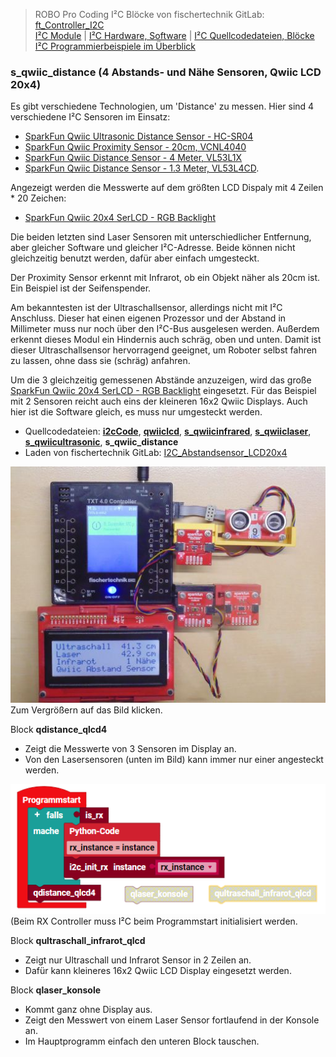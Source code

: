 
> ROBO Pro Coding I²C Blöcke von fischertechnik GitLab: [ft_Controller_I2C](https://git.fischertechnik-cloud.com/i2c/ft_Controller_I2C)\
> [I²C Module](https://elssner.github.io/ft-Controller-I2C/#tabelle-1) |
[I²C Hardware, Software](https://elssner.github.io/ft-Controller-I2C/#ic) |
[I²C Quellcodedateien, Blöcke](https://elssner.github.io/ft-Controller-I2C/#beschreibung-der-quellcodedateien-alphabetisch-geordnet)\
[I²C Programmierbeispiele im Überblick](../examples)


### s_qwiic_distance (4 Abstands- und Nähe Sensoren, Qwiic LCD 20x4)

Es gibt verschiedene Technologien, um 'Distance' zu messen. Hier sind 4 verschiedene I²C Sensoren im Einsatz: 
* [SparkFun Qwiic Ultrasonic Distance Sensor - HC-SR04](https://www.sparkfun.com/products/17777)
* [SparkFun Qwiic Proximity Sensor - 20cm, VCNL4040](https://www.sparkfun.com/products/15177)
* [SparkFun Qwiic Distance Sensor - 4 Meter, VL53L1X](https://www.sparkfun.com/products/14722)
* [SparkFun Qwiic Distance Sensor - 1.3 Meter, VL53L4CD](https://www.sparkfun.com/products/18993).

Angezeigt werden die Messwerte auf dem größten LCD Dispaly mit 4 Zeilen * 20 Zeichen:
* [SparkFun Qwiic 20x4 SerLCD - RGB Backlight](https://www.sparkfun.com/products/16398)

Die beiden letzten sind Laser Sensoren mit unterschiedlicher Entfernung, aber gleicher Software und gleicher I²C-Adresse. Beide können nicht gleichzeitig benutzt werden, dafür aber einfach umgesteckt.

Der Proximity Sensor erkennt mit Infrarot, ob ein Objekt näher als 20cm ist. Ein Beispiel ist der Seifenspender.

Am bekanntesten ist der Ultraschallsensor, allerdings nicht mit I²C Anschluss. Dieser hat einen eigenen Prozessor und der Abstand in Millimeter muss nur noch über den I²C-Bus ausgelesen werden.
Außerdem erkennt dieses Modul ein Hindernis auch schräg, oben und unten. Damit ist dieser Ultraschallsensor hervorragend geeignet, um Roboter selbst fahren zu lassen, ohne dass sie (schräg) anfahren.

Um die 3 gleichzeitig gemessenen Abstände anzuzeigen, wird das große [SparkFun Qwiic 20x4 SerLCD - RGB Backlight](https://www.sparkfun.com/products/16398) eingesetzt. 
Für das Beispiel mit 2 Sensoren reicht auch eins der kleineren 16x2 Qwiic Displays. Auch hier ist die Software gleich, es muss nur umgesteckt werden.

* Quellcodedateien: **[i2cCode](../#i2ccodepy)**, **[qwiiclcd](../#qwiiclcdpy)**, **[s_qwiicinfrared](../#s_qwiicinfraredpy)**, **[s_qwiiclaser](../#s_qwiiclaserpy)**, **[s_qwiicultrasonic](../#s_qwiicultrasonicpy)**, **s_qwiic_distance**
* Laden von fischertechnik GitLab: [I2C_Abstandsensor_LCD20x4](https://git.fischertechnik-cloud.com/i2c/I2C_Abstandsensor_LCD20x4)

[![](DSC00483_512.JPG)](DSC00483.JPG)\
Zum Vergrößern auf das Bild klicken.

<a name="qdistance_qlcd4"></a>
Block **qdistance_qlcd4**
* Zeigt die Messwerte von 3 Sensoren im Display an.
* Von den Lasersensoren (unten im Bild) kann immer nur einer angesteckt werden.

![](s_qwwic_distance.png)\
(Beim RX Controller muss I²C beim Programmstart initialisiert werden.

Block **qultraschall_infrarot_qlcd**
* Zeigt nur Ultraschall und Infrarot Sensor in 2 Zeilen an.
* Dafür kann kleineres 16x2 Qwiic LCD Display eingesetzt werden.

Block **qlaser_konsole**
* Kommt ganz ohne Display aus.
* Zeigt den Messwert von einem Laser Sensor fortlaufend in der Konsole an.
* Im Hauptprogramm einfach den unteren Block tauschen.
